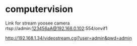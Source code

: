 # computervision

Link for stream yoosee camera rtsp://admin:123456aA@192.168.0.102:554/onvif1

http://192.168.1.34/videostream.cgi?user=admin&pwd=admin
